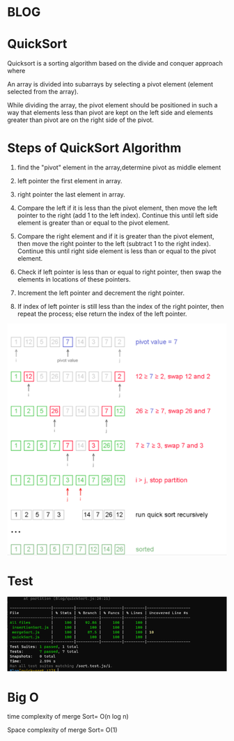 # BLOG

# QuickSort

Quicksort is a sorting algorithm based on the divide and conquer approach where

An array is divided into subarrays by selecting a pivot element (element selected from the array).

While dividing the array, the pivot element should be positioned in such a way that elements less than pivot are kept on the left side and elements greater than pivot are on the right side of the pivot.

# Steps of QuickSort Algorithm

1. find the "pivot" element in the array,determine pivot as middle element
2. left pointer the first element in array.
3. right pointer the last element in array.
4. Compare the left  if it is less than the pivot element, then move the left pointer to the right (add 1 to the left index). Continue this until left side element is greater than or equal to the pivot element.

5. Compare the  right element and if it is greater than the pivot element, then move the right pointer to the left (subtract 1 to the right index). Continue this until right side element is less than or equal to the pivot element.

6. Check if left pointer is less than or equal to right pointer, then swap the elements in locations of these pointers.
7. Increment the left pointer and decrement the right pointer.

8. If index of left pointer is still less than the index of the right pointer, then repeat the process; else return the index of the left pointer.

![quicksort](quickSort.PNG)

# Test

![test](testQuickSort.PNG)

# Big O

time complexity of merge Sort= O(n log n)

Space complexity of merge Sort= O(1)

